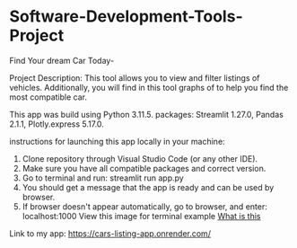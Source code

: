 # Software-Development-Tools-Project

Find Your dream Car Today-

Project Description:
This tool allows you to view and filter listings of vehicles.
Additionally, you will find in this tool graphs of to help you find the most compatible car.

This app was build using Python 3.11.5.
packages: Streamlit 1.27.0, Pandas 2.1.1, Plotly.express 5.17.0.

instructions for launching this app locally in your machine:
1. Clone repository through Visual Studio Code (or any other IDE).
2. Make sure you have all compatible packages and correct version.
3. Go to terminal and run: streamlit run app.py
4. You should get a message that the app is ready and can be used by browser.
5. If browser doesn't appear automatically, go to browser, and enter: localhost:1000
View this image for terminal example [What is this](streamlit_run_app.png)

Link to my app:
https://cars-listing-app.onrender.com/

